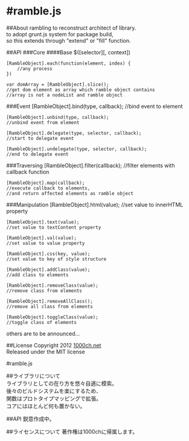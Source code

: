 #ramble.js
======

##About
rambling to reconstruct architect of library.  
to adopt grunt.js system for package build,  
so this extends through "extend" or "fill" function.  

##API
###Core
####Base
    $([selector][, context])
    
    [RambleObject].each(function(element, index) {
    	//any process
    })
    
    var domArray = [RambleObject].slice();
    //get dom element as array which ramble object contains
    //array is not a nodeList and ramble object
###Event
    [RambleObject].bind(type, callback);
    //bind event to element
    
    [RambleObject].unbind(type, callback);
    //unbind event from element
    
    [RambleObject].delegate(type, selector, callback);
    //start to delegate event
    
    [RambleObject].undelegate(type, selector, callback);
    //end to delegate event
###Traversing
    [RambleObject].filter(callback);
    //filter elements with callback function
    
    [RambleObject].map(callback);
    //execute callback to elements,
    //and return affected elements as ramble object
###Manipulation
    [RambleObject].html(value);
    //set value to innerHTML property
    
    [RambleObject].text(value);
    //set value to textContent property
    
    [RambleObject].val(value);
    //set value to value property
    
    [RambleObject].css(key, value);
    //set value to key of style structure
    
    [RambleObject].addClass(value);
    //add class to elements
    
    [RambleObject].removeClass(value);
    //remove class from elements
    
    [RambleObject].removeAllClass();
    //remove all class from elements
    
    [RambleObject].toggleClass(value);
    //toggle class of elements
others are to be announced...

##License
Copyright 2012 [1000ch.net]  
Released under the MIT license  

#ramble.js

##ライブラリについて  
ライブラリとしての在り方を悠々自適に模索。  
後々のビルドシステムを楽にするため、  
関数はプロトタイプマッピングで拡張。  
コアにはほとんど何も置かない。  

##API
鋭意作成中。

##ライセンスについて
著作権は1000chに帰属します。  

[1000ch.net]: http://1000ch.net/ "1000ch.net"